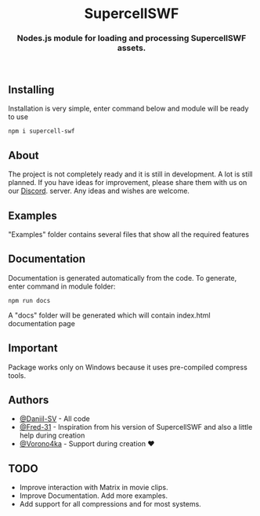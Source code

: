 
<h1 align="center">SupercellSWF</h>

<h3 align="center"> Nodes.js module for loading and processing SupercellSWF assets.
    <br> 
</h3>
<br> 


## Installing
Installation is very simple, enter command below and module will be ready to use
```
npm i supercell-swf
```

## About
The project is not completely ready and it is still in development. A lot is still planned. If you have ideas for improvement, please share them with us on our [Discord](https://discord.gg/MQTg7shTpQ). server. Any ideas and wishes are welcome. 

## Examples
"Examples" folder contains several files that show all the required features

## Documentation
Documentation is generated automatically from the code. To generate, enter command in module folder:
```
npm run docs
```

A "docs" folder will be generated which will contain index.html documentation page

## Important
Package works only on Windows because it uses pre-compiled compress tools.

## Authors
- [@Daniil-SV](https://github.com/Daniil-SV) - All code
- [@Fred-31](https://github.com/Fred-31) - Inspiration from his version of SupercellSWF and also a little help during creation
- [@Vorono4ka](https://github.com/Vorono4ka) - Support during creation ❤

## TODO
- Improve interaction with Matrix in movie clips.
- Improve Documentation. Add more examples.
- Add support for all compressions and for most systems.


